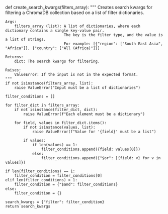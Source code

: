 def create_search_kwargs(filters_array):
    """
    Creates search kwargs for filtering a ChromaDB collection based on a list of filter dictionaries.

    Args:
        filters_array (list): A list of dictionaries, where each dictionary contains a single key-value pair.
                              The key is the filter type, and the value is a list of strings.
                              For example: [{"region": ["South East Asia", "Africa"]}, {"country": ["All (Africa)"]}]

    Returns:
        dict: The search kwargs for filtering.

    Raises:
        ValueError: If the input is not in the expected format.
    """
    if not isinstance(filters_array, list):
        raise ValueError("Input must be a list of dictionaries")

    filter_conditions = []

    for filter_dict in filters_array:
        if not isinstance(filter_dict, dict):
            raise ValueError(f"Each element must be a dictionary")
        
        for field, values in filter_dict.items():
            if not isinstance(values, list):
                raise ValueError(f"Value for '{field}' must be a list")
            
            if values:
                if len(values) == 1:
                    filter_conditions.append({field: values[0]})
                else:
                    filter_conditions.append({"$or": [{field: v} for v in values]})

    if len(filter_conditions) == 1:
        filter_condition = filter_conditions[0]
    elif len(filter_conditions) > 1:
        filter_condition = {"$and": filter_conditions}
    else:
        filter_condition = {}

    search_kwargs = {"filter": filter_condition}
    return search_kwargs
